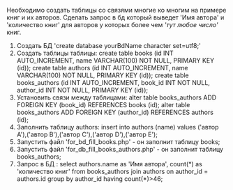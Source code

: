 Необходимо создать таблицы со связями многие ко многим на примере книг и их авторов.
Сделать запрос в бд который выведет 'Имя автора' и 'количество книг' для авторов у которых более чем *'тут любое число'* книг.

1. Создать БД 'create database yourBdName character set=utf8;'
2. Создать таблицы таблицы:
create table books (id INT AUTO_INCREMENT, name VARCHAR(100) NOT NULL, PRIMARY KEY (id));
create table authors (id INT AUTO_INCREMENT, name VARCHAR(100) NOT NULL, PRIMARY KEY (id));
create table books_authors (id INT AUTO_INCREMENT, book_id INT NOT NULL, author_id INT NOT NULL, PRIMARY KEY (id));
3. Установить связи между таблицами:
alter table books_authors ADD FOREIGN KEY (book_id) REFERENCES books (id);
alter table books_authors ADD FOREIGN KEY (author_id) REFERENCES authors (id);
4. Заполнить таблицу authors: insert into authors (name) values ('автор A'),('автор B'),('автор C'),('автор D'),('автор E');
5. Запустить файл 'for_bd_fill_books.php' - он заполнит таблицу books;
6. Запустить файл 'for_db_fill_books_authors.php' - он заполнит таблицу books_authors; 
7. Запрос в БД : select authors.name as 'Имя автора', count(\*) as 'количество книг' from books_authors join authors on author_id = authors.id group by author_id having count(*)>46;

